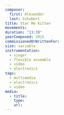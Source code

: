 ```yaml
---
composer:
  first: Alexander
  last: Schubert
title: Star Me Kitten
movements:
duration: "13:30"
yearComposed: 2015
commissionedOrWrittenFor:
size: variable
instrumentation:
  - singer
  - flexible ensemble
  - video
  - electronics
tags:
  - multimedia
  - electronics
  - video
media:
  - title:
    type:
    url:
---
```

